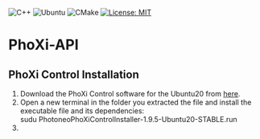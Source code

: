
![C++](https://img.shields.io/badge/c++-%2300599C.svg?style=for-the-badge&logo=c%2B%2B&logoColor=white)
![Ubuntu](https://img.shields.io/badge/Ubuntu-E95420?style=for-the-badge&logo=ubuntu&logoColor=white)
![CMake](https://img.shields.io/badge/CMake-%23008FBA.svg?style=for-the-badge&logo=cmake&logoColor=white)
[![License: MIT](https://img.shields.io/badge/License-MIT-yellow.svg)](https://opensource.org/licenses/MIT)


# PhoXi-API

## PhoXi Control Installation
  1. Download the PhoXi Control software for the Ubuntu20 from [here](https://www.photoneo.com/de/downloads/phoxi-control).
  2. Open a new terminal in the folder you extracted the file and install the executable file and its dependencies:\
  sudu PhotoneoPhoXiControlInstaller-1.9.5-Ubuntu20-STABLE.run
  3.
  
